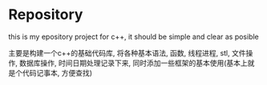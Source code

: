 # Repository
this is my epository project for c++, it should be simple and clear as posible

主要是构建一个c++的基础代码库, 将各种基本语法, 函数, 线程进程, stl, 文件操作, 数据库操作, 时间日期处理记录下来, 同时添加一些框架的基本使用(基本上就是个代码记事本, 方便查找)




